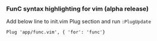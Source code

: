 ### FunC syntax highlighting for vim (alpha release)
Add below line to init.vim Plug section and run ```:PlugUpdate```  

```
Plug 'app/func.vim', { 'for': 'func'}
```
